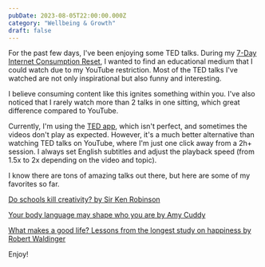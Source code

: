 ```yaml
---
pubDate: 2023-08-05T22:00:00.000Z
category: "Wellbeing & Growth"
draft: false
---
```


For the past few days, I've been enjoying some TED talks. During my [7-Day Internet Consumption Reset](https://www.cernezan.com/blog/7-day-internet-consumption-reset/), I wanted to find an educational medium that I could watch due to my YouTube restriction. Most of the TED talks I've watched are not only inspirational but also funny and interesting.

I believe consuming content like this ignites something within you. I've also noticed that I rarely watch more than 2 talks in one sitting, which great difference compared to YouTube.

Currently, I'm using the [TED app](https://www.ted.com/), which isn't perfect, and sometimes the videos don't play as expected. However, it's a much better alternative than watching TED talks on YouTube, where I'm just one click away from a 2h+ session. I always set English subtitles and adjust the playback speed (from 1.5x to 2x depending on the video and topic).

I know there are tons of amazing talks out there, but here are some of my favorites so far.

[Do schools kill creativity? by Sir Ken Robinson](https://www.ted.com/talks/sir_ken_robinson_do_schools_kill_creativity)

[Your body language may shape who you are by Amy Cuddy](https://www.ted.com/talks/amy_cuddy_your_body_language_may_shape_who_you_are)

[What makes a good life? Lessons from the longest study on happiness by Robert Waldinger](https://www.ted.com/talks/robert_waldinger_what_makes_a_good_life_lessons_from_the_longest_study_on_happiness)

Enjoy!
